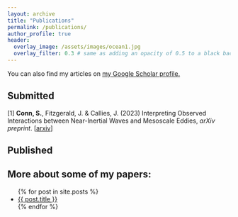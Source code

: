 ```yaml
---
layout: archive
title: "Publications"
permalink: /publications/
author_profile: true
header:
  overlay_image: /assets/images/ocean1.jpg
  overlay_filter: 0.3 # same as adding an opacity of 0.5 to a black background
---
```


You can also find my articles on <u><a href="https://scholar.google.com/citations?hl=en&user=JcMg2gMAAAAJ">my Google Scholar profile</a>.</u>

## Submitted 
<p>  [1] <b>Conn, S.</b>, Fitzgerald, J. &amp; Callies, J. (2023) Interpreting Observed Interactions between Near-Inertial Waves and Mesoscale Eddies, <i>arXiv preprint</i>. [<a href="https://arxiv.org/abs/2308.00889">arxiv</a>]</p> 

## Published

## More about some of my papers:
<ul>
  {% for post in site.posts %}
    <li>
      <a href="{{ post.url }}">{{ post.title }}</a>
    </li>
  {% endfor %}
</ul>
